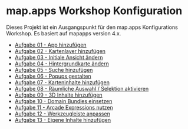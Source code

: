 
map.apps Workshop Konfiguration
=====================================

Dieses Projekt ist ein Ausgangspunkt für den map.apps Konfigurations Workshop. Es basiert auf mapapps version 4.x.

*   [Aufgabe 01 - App hinzufügen](BAS01---App-hinzufügen.md)
*   [Aufgabe 02 - Kartenlayer hinzufügen](BAS02---Kartenlayer-hinzufügen.md)
*   [Aufgabe 03 - Initiale Ansicht ändern](BAS03---Initiale-Ansicht-ändern.md)
*   [Aufgabe 04 - Hintergrundkarte ändern](BAS04---Hintergrundkarte-ändern.md)
*   [Aufgabe 05 - Suche hinzufügen](BAS05---Suche-hinzufügen.md)
*   [Aufgabe 06 - Popups gestalten](BAS06---Popups-gestalten.md)
*   [Aufgabe 07 - Karteninhalte hinzufügen](BAS07---Karteninhalte-hinzufügen.md)
*   [Aufgabe 08 - Räumliche Auswahl / Selektion aktivieren](BAS08---Räumliche-Auswahl_Selektion_aktivieren.md)
*   [Aufgabe 09 - 3D Inhalte hinzufügen](BAS09---3D-Inhalte-hinzufügen.md)
*   [Aufgabe 10 - Domain Bundles einsetzen](BAS10---Domain-Bundles-einsetzen.md)
*   [Aufgabe 11 - Arcade Expressions nutzen](BAS11---Arcade-Expressions-nutzen.md)
*   [Aufgabe 12 - Werkzeugleiste anpassen](BAS12---Werkzeugleiste-anpassen.md)
*   [Aufgabe 13 - Eigene Inhalte hinzufügen](BAS13---Eigene%20Inhalte%20hinzufügen.md)